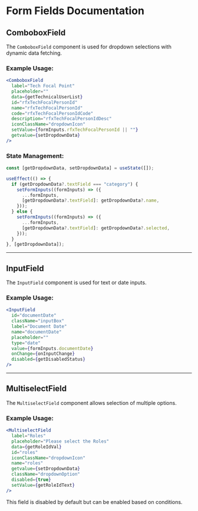 # Form Fields Documentation

## ComboboxField

The `ComboboxField` component is used for dropdown selections with dynamic data fetching.

### Example Usage:
```jsx
<ComboboxField
  label="Tech Focal Point"
  placeholder=""
  data={getTechnicalUserList}
  id="rfxTechFocalPersonId"
  name="rfxTechFocalPersonId"
  code="rfxTechFocalPersonIdCode"
  description="rfxTechFocalPersonIdDesc"
  iconClassName="dropdownIcon"
  setValue={formInputs.rfxTechFocalPersonId || ""}
  getvalue={setDropdownData}
/>
```

### State Management:
```jsx
const [getDropdownData, setDropdownData] = useState([]);

useEffect(() => {
  if (getDropdownData?.textField === "category") {
    setFormInputs((formInputs) => ({
      ...formInputs,
      [getDropdownData?.textField]: getDropdownData?.name,
    }));
  } else {
    setFormInputs((formInputs) => ({
      ...formInputs,
      [getDropdownData?.textField]: getDropdownData?.selected,
    }));
  }
}, [getDropdownData]);
```

---

## InputField

The `InputField` component is used for text or date inputs.

### Example Usage:
```jsx
<InputField
  id="documentDate"
  className="inputBox"
  label="Document Date"
  name="documentDate"
  placeholder=""
  type="date"
  value={formInputs.documentDate}
  onChange={onInputChange}
  disabled={getDisabledStatus}
/>
```

---

## MultiselectField

The `MultiselectField` component allows selection of multiple options.

### Example Usage:
```jsx
<MultiselectField
  label="Roles"
  placeholder="Please select the Roles"
  data={getRoleIdVal}
  id="roles"
  iconClassName="dropdownIcon"
  name="roles"
  getvalue={setDropdownData}
  className="dropdownOption"
  disabled={true}
  setValue={getRoleIdText}
/>
```

This field is disabled by default but can be enabled based on conditions.
